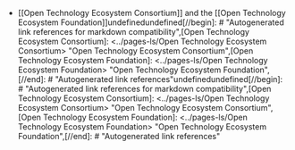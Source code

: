 - [[Open Technology Ecosystem Consortium]] and the [[Open Technology Ecosystem Foundation]]undefinedundefined[//begin]: # "Autogenerated link references for markdown compatibility",[Open Technology Ecosystem Consortium]: <../pages-ls/Open Technology Ecosystem Consortium> "Open Technology Ecosystem Consortium",[Open Technology Ecosystem Foundation]: <../pages-ls/Open Technology Ecosystem Foundation> "Open Technology Ecosystem Foundation",[//end]: # "Autogenerated link references"undefinedundefined[//begin]: # "Autogenerated link references for markdown compatibility",[Open Technology Ecosystem Consortium]: <../pages-ls/Open Technology Ecosystem Consortium> "Open Technology Ecosystem Consortium",[Open Technology Ecosystem Foundation]: <../pages-ls/Open Technology Ecosystem Foundation> "Open Technology Ecosystem Foundation",[//end]: # "Autogenerated link references"